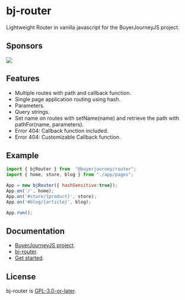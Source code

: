 # bj-router
Lightweight Router in vanilla javascript for the BuyerJourneyJS project.

## Sponsors
[<img src="https://www.conference.com.mx/web/image/website/3/logo/Conference?unique=cb769b7">](https://www.conference.com.mx/comercializacion-digital)

## Features
- Multiple routes with path and callback function.
- Single page application routing using hash.
- Parameters.
- Query strings.
- Set name on routes with setName(name) and retrieve the path with pathFor(name, parameters).
- Error 404: Callback function included.
- Error 404: Customizable Callback function.

## Example

```javascript
import { bjRouter } from  "@buyerjourney/router";
import { home, store, blog } from "./app/pages";

App = new bjRouter({ hashSensitive:true});
App.on('/', home);
App.on('#store/{product}', store);
App.on('#blog/{article}', blog);

App.run();
```

## Documentation 
- [BuyerJourneyJS project](https://buyerjourney.ninja/).
- [bj-router](https://buyerjourney.ninja/router).
- [Get started](https://buyerjourney.ninja/get-started).

## License
bj-router is [GPL-3.0-or-later](./LICENSE).